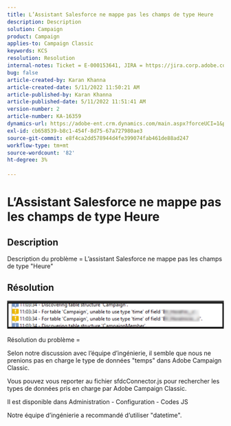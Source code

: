```yaml
---
title: L’Assistant Salesforce ne mappe pas les champs de type Heure
description: Description
solution: Campaign
product: Campaign
applies-to: Campaign Classic
keywords: KCS
resolution: Resolution
internal-notes: Ticket = E-000153641, JIRA = https://jira.corp.adobe.com/browse/NEO-27340
bug: false
article-created-by: Karan Khanna
article-created-date: 5/11/2022 11:50:21 AM
article-published-by: Karan Khanna
article-published-date: 5/11/2022 11:51:41 AM
version-number: 2
article-number: KA-16359
dynamics-url: https://adobe-ent.crm.dynamics.com/main.aspx?forceUCI=1&pagetype=entityrecord&etn=knowledgearticle&id=ac68d686-20d1-ec11-a7b5-00224809c556
exl-id: cb658539-b8c1-454f-8d75-67a727980ae3
source-git-commit: e8f4ca2dd578944d4fe399074fab461de88ad247
workflow-type: tm+mt
source-wordcount: '82'
ht-degree: 3%

---
```


# L’Assistant Salesforce ne mappe pas les champs de type Heure

## Description


Description du problème = L’assistant Salesforce ne mappe pas les champs de type &quot;Heure&quot;


## Résolution




![](assets/29c6e2ab-20d1-ec11-a7b5-00224809c556.png)



Résolution du problème =

Selon notre discussion avec l’équipe d’ingénierie, il semble que nous ne prenions pas en charge le type de données &quot;temps&quot; dans Adobe Campaign Classic.

Vous pouvez vous reporter au fichier sfdcConnector.js pour rechercher les types de données pris en charge par Adobe Campaign Classic.

Il est disponible dans Administration - Configuration - Codes JS

Notre équipe d’ingénierie a recommandé d’utiliser &quot;datetime&quot;.

